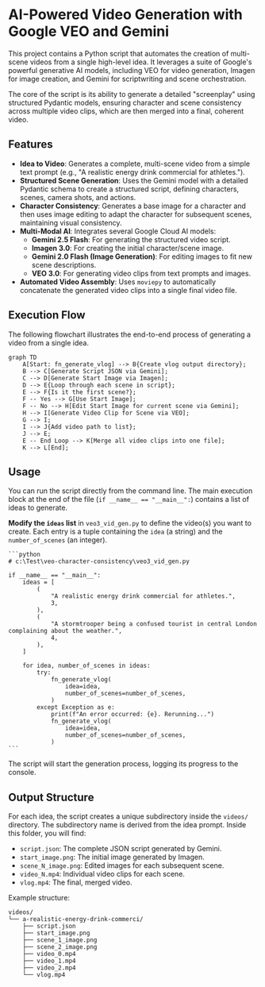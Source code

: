 # AI-Powered Video Generation with Google VEO and Gemini

This project contains a Python script that automates the creation of multi-scene videos from a single high-level idea. It leverages a suite of Google's powerful generative AI models, including VEO for video generation, Imagen for image creation, and Gemini for scriptwriting and scene orchestration.

The core of the script is its ability to generate a detailed "screenplay" using structured Pydantic models, ensuring character and scene consistency across multiple video clips, which are then merged into a final, coherent video.

## Features

- **Idea to Video**: Generates a complete, multi-scene video from a simple text prompt (e.g., "A realistic energy drink commercial for athletes.").
- **Structured Scene Generation**: Uses the Gemini model with a detailed Pydantic schema to create a structured script, defining characters, scenes, camera shots, and actions.
- **Character Consistency**: Generates a base image for a character and then uses image editing to adapt the character for subsequent scenes, maintaining visual consistency.
- **Multi-Modal AI**: Integrates several Google Cloud AI models:
  - **Gemini 2.5 Flash**: For generating the structured video script.
  - **Imagen 3.0**: For creating the initial character/scene image.
  - **Gemini 2.0 Flash (Image Generation)**: For editing images to fit new scene descriptions.
  - **VEO 3.0**: For generating video clips from text prompts and images.
- **Automated Video Assembly**: Uses `moviepy` to automatically concatenate the generated video clips into a single final video file.

## Execution Flow

The following flowchart illustrates the end-to-end process of generating a video from a single idea.

```mermaid
graph TD
    A[Start: fn_generate_vlog] --> B{Create vlog output directory};
    B --> C[Generate Script JSON via Gemini];
    C --> D[Generate Start Image via Imagen];
    D --> E{Loop through each scene in script};
    E --> F{Is it the first scene?};
    F -- Yes --> G[Use Start Image];
    F -- No --> H[Edit Start Image for current scene via Gemini];
    H --> I[Generate Video Clip for Scene via VEO];
    G --> I;
    I --> J{Add video path to list};
    J --> E;
    E -- End Loop --> K[Merge all video clips into one file];
    K --> L[End];
```

## Usage

You can run the script directly from the command line. The main execution block at the end of the file (`if __name__ == "__main__":`) contains a list of ideas to generate.

**Modify the `ideas` list** in `veo3_vid_gen.py` to define the video(s) you want to create. Each entry is a tuple containing the `idea` (a string) and the `number_of_scenes` (an integer).

    ```python
    # c:\Test\veo-character-consistency\veo3_vid_gen.py

    if __name__ == "__main__":
        ideas = [
            (
                "A realistic energy drink commercial for athletes.",
                3,
            ),
            (
                "A stormtrooper being a confused tourist in central London complaining about the weather.",
                4,
            ),
        ]

        for idea, number_of_scenes in ideas:
            try:
                fn_generate_vlog(
                    idea=idea,
                    number_of_scenes=number_of_scenes,
                )
            except Exception as e:
                print(f"An error occurred: {e}. Rerunning...")
                fn_generate_vlog(
                    idea=idea,
                    number_of_scenes=number_of_scenes,
                )
    ```

The script will start the generation process, logging its progress to the console.

## Output Structure

For each idea, the script creates a unique subdirectory inside the `videos/` directory. The subdirectory name is derived from the idea prompt. Inside this folder, you will find:

-   `script.json`: The complete JSON script generated by Gemini.
-   `start_image.png`: The initial image generated by Imagen.
-   `scene_N_image.png`: Edited images for each subsequent scene.
-   `video_N.mp4`: Individual video clips for each scene.
-   `vlog.mp4`: The final, merged video.

Example structure:
```
videos/
└── a-realistic-energy-drink-commerci/
    ├── script.json
    ├── start_image.png
    ├── scene_1_image.png
    ├── scene_2_image.png
    ├── video_0.mp4
    ├── video_1.mp4
    ├── video_2.mp4
    └── vlog.mp4
```
